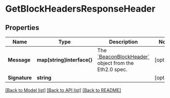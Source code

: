 # GetBlockHeadersResponseHeader

## Properties

Name | Type | Description | Notes
------------ | ------------- | ------------- | -------------
**Message** | **map[string]interface{}** | The [&#x60;BeaconBlockHeader&#x60;](https://github.com/ethereum/eth2.0-specs/blob/v0.12.2/specs/phase0/beacon-chain.md#beaconblockheader) object from the Eth2.0 spec. | [optional] 
**Signature** | **string** |  | [optional] 

[[Back to Model list]](../README.md#documentation-for-models) [[Back to API list]](../README.md#documentation-for-api-endpoints) [[Back to README]](../README.md)


